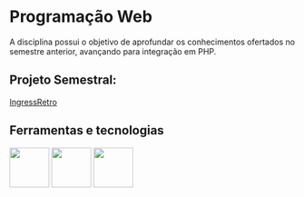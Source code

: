 # Programação Web  
A disciplina possui o objetivo de aprofundar os conhecimentos ofertados no semestre anterior, avançando para integração em PHP.

## Projeto Semestral:
[IngressRetro](https://github.com/sousakai/analise-dev-sis-unicid/tree/master/2024-2/pro-web/projeto-site/project_php)

## Ferramentas e tecnologias
<img src="https://cdn.jsdelivr.net/gh/devicons/devicon@latest/icons/php/php-original.svg" width="70" height="70"/> <img src="https://cdn.jsdelivr.net/gh/devicons/devicon@latest/icons/html5/html5-original.svg" width="70" height="70"/> <img src="https://cdn.jsdelivr.net/gh/devicons/devicon@latest/icons/css3/css3-original.svg" width="70" height="70" />
